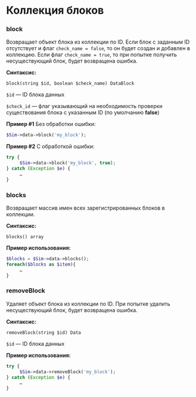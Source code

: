 # Коллекция блоков

### block

Возвращает объект блока из коллекции по ID. Если блок с заданным ID отсутствует и флаг `check_name = false`, то он будет создан и добавлен в коллекцию. Если флаг `check_name = true`, то при попытке получить несуществующий блок, будет возвращена ошибка.

**Синтаксис:**

```text
block(string $id, boolean $check_name) DataBlock
```

`$id` — ID блока данных

`$check_id` — флаг указывающий на необходимость проверки существования блока с указанным ID \(по умолчанию **false**\)

**Пример \#1** Без обработки ошибки:

```php
$Sim->data->block('my_block');
```

**Пример \#2** С обработкой ошибки:

```php
try {
     $Sim->data->block('my_block', true);
} catch (Exception $e) {
     … 
}
```

####  <a id="headline-98"></a>

### blocks

Возвращает массив имен всех зарегистрированных блоков в коллекции.

**Синтаксис:**

```text
blocks() array
```

**Пример использования:**

```php
$blocks = $Sim->data->blocks();
foreach($blocks as $item){
     … 
}
```

####  <a id="headline-99"></a>

### removeBlock

Удаляет объект блока из коллекции по ID. При попытке удалить несуществующий блок, будет возвращена ошибка.

**Синтаксис:**

```text
removeBlock(string $id) Data
```

`$id` — ID блока данных

**Пример использования:**

```php
try {
     $Sim->data->removeBlock('my_block');
} catch (Exception $e) {
     … 
}
```

